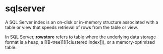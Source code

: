 # sqlserver

A SQL Server index is an on-disk or in-memory structure associated with a table or view that speeds retrieval of rows from the table or view.


In SQL Server, **rowstore** refers to table where the underlying data storage format is a heap, a [[B-tree]]([[clustered index]]), or a memory-optimized table.